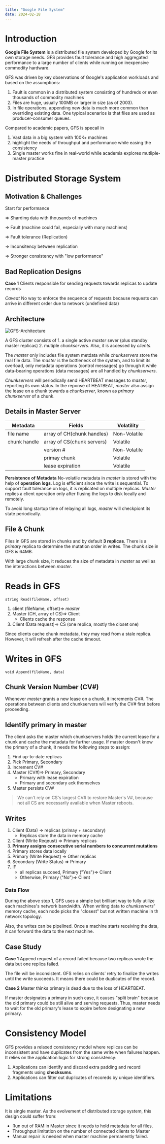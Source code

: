```yaml
---
title: "Google File System"
date: 2024-02-18
---
```

# Introduction
**Google File System** is a distributed file system developed by Google for its own storage needs. GFS provides fault tolerance and high aggregated performance to a large number of clients while running on inexpensive commodity hardware.

GFS was driven by key observations of Google's application workloads and based on the assumptions:
1. Fault is common in a distributed system consisting of hundreds or even thousands of commodity machines
2. Files are huge, usually 100MB or larger in size (as of 2003).
3. In file operations, appending new data is much more common than overriding existing data. One typical scenarios is that files are used as producer-consumer queues.

Compared to academic papers, GFS is specail in 
1. Vast data in a big system with 100K+ machines
2. highlight the needs of throughput and performance while easing the consistency
3. Single master works fine in real-world while academia explores mutliple-master practice

# Distributed Storage System
## Motivation & Challenges
Start for performance

=> Sharding data with thousands of machines

=> Fault (machine could fail, especially with many machiens)

=> Fault tolerance (Replication)

=> Inconsitency between replication

=> Stronger consistency with "low performance"

## Bad Replication Designs
**Case 1** Clients responsible for sending requests towards replicas to update records

 *Caveat* No way to enforce the sequence of requests because requests can arrive in different order due to network (undefined data)

## Architecture
![GFS-Architecture](/blogs/images/gfs-architecture.png)

A GFS cluster consists of 1. a single active *master* sever (plus standby master replicas) 2. mutiple *chunkservers*. Also, it is accessed by *clients*.

The *master* only includes file system metdata while *chunkservers* store the real file data. The *master* is the bottleneck of the system, and to limit its overload, only metadata operations (control messages) go through it while data-bearing operations (data messages) are all handled by *chunkservers*.

*Chunkservers* will periodically send HEARTBEAT messages to *master*, reporting its own status. In the reponse of HEATBEAT, *master* also assign the lease on a chunk towards a *chunkserver*, known as *primary chunkserver* of a chunk.

## Details in Master Server
| Metadata | Fields | Volatility |
| --- | --- | --- |
| file name | array of CH(chunk handles) | Non-Volatile |
| chunk handle | array of CS(chunk servers) | Volatile |
| | version # | Non-Volatile |
| | primay chunk | Volatile |
| | lease expiration | Volatile |

**Persistence of Metadata**
No-volatile metadata in *master* is stored with the help of **operation logs**. Log is efficient since the write is sequential. To support fault tolerance on logs, it is replicated on multiple replicas. *Master* replies a client operation only after flusing the logs to disk locally and remotely.

To avoid long startup time of relaying all logs, *master* will checkpiont its state periodically.

## File & Chunk
Files in GFS are stored in chunks and by default **3 replicas**. There is a *primary* replica to determine the mutation order in writes. The chunk size in GFS is 64MB.

With large chunk size, it reduces the size of metadata in *master* as well as the interactions between *master*.

# Reads in GFS
```
string Read(fileName, offset)
```
1. client (fileName, offset)=> *master*
2. Master (CH, array of CS)=> Client
    * Clients cache the response 
3. Client (Data request)=> CS (one replica, mostly the closet one)

Since clients cache chunk metadata, they may read from a stale replica. However, it will refresh after the cache timeout.

# Writes in GFS
```
void Append(fileName, data)
```
## Chunk Version Number (CV#)
 Whenever *master* grants a new lease on a chunk, it increments CV#. The operations between clients and chunkservers will verify the CV# first before proceeding. 

## Identify primary in master
The client asks the master which chunkservers holds the current lease for a chunk and cache the metadata for further usage. If master doesn't know the primary of a chunk, it needs the following steps to assign:

1. Find up-to-date replicas
2. Pick Primary, Secondary
3. Increment CV#
4. Master (CV#)=> Primary, Secondary
    * Primary with lease expiration
    * Primary and secondary ack themselves
5. Master persists CV#

> We can't rely on CS's largest CV# to restore Master's V#, because not all CS are necessarily available when Master reboots.

## Writes
1. Client (Data) => replicas (primay + secondary)
    * Replicas store the data in memory cache
2. Client (Write Reqeust) => Primary replicas
3. **Primary assigns consecutive serial numbers to concurrent mutations**
4. Primary stores data locally
5. Primary (Write Request) => Other replicas
6. Secondary (Write Status) => Primary
7. IF
    * all replicas succeed, Primary ("Yes")=> Client
    * Otherwise, Primary ("No")=> Client

### Data Flow
During the above step 1, GFS uses a simple but brilliant way to fully utilize each machines's network bandwidth. When writing data to *chunkservers*' memory cache, each node picks the "closest" but not written machine in th network topology.

Also, the writes can be pipelined. Once a machine starts receiving the data, it can forward the data to the next machine.

## Case Study
**Case 1** Append request of a record failed because two replicas wrote the data but one replica failed.

The file will be inconsistent. GFS relies on clients' retry to finalize the writes until the write succeeds. It means there could be duplicates of the record.

**Case 2** Master thinks primary is dead due to the loss of HEARTBEAT.

If master designates a primary in such case, it causes "split brain" because the old primary could be still alive and serving requests. Thus, master needs to wait for the old primary's lease to expire before designating a new primary.

# Consistency Model
GFS provides a relaxed consistency model where replicas can be inconsistent and have duplicates from the same write when failures happen. It relies on the application logic for strong consistency:

1. Applications can identify and discard extra padding and record fragments using **checksums**.
2. Applications can filter out duplicates of recoreds by unique identifiers.

# Limitations
It is single master. As the evolvement of distributed storage system, this design could suffer from:
* Run out of RAM in Master since it needs to hold metadata for all files. 
* Throughput limitation on the number of connected clients to Master
* Manual repair is needed when master machine permanently failed.
